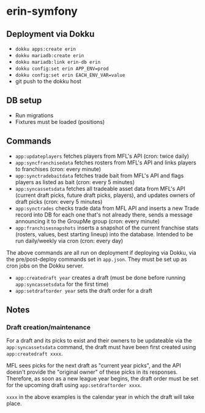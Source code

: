 # erin-symfony

## Deployment via Dokku

- `dokku apps:create erin`
- `dokku mariadb:create erin`
- `dokku mariadb:link erin-db erin`
- `dokku config:set erin APP_ENV=prod`
- `dokku config:set erin EACH_ENV_VAR=value`
- git push to the dokku host

## DB setup

- Run migrations
- Fixtures must be loaded (positions)

## Commands

- `app:updateplayers` fetches players from MFL's API (cron: twice daily)
- `app:syncfranchisedata` fetches rosters from MFL's API and links players to franchises (cron: every minute)
- `app:synctradebaitdata` fetches trade bait from MFL's API and flags players as listed as bait (cron: every 5 minutes)
- `app:syncassetsdata` fetches all tradeable asset data from MFL's API (current draft picks, future draft picks, players), and updates owners of draft picks (cron: every 5 minutes)
- `app:synctrades` checks trade data from MFL API and inserts a new Trade record into DB for each one that's not already there, sends a message announcing it to the GroupMe group (cron: every minute)
- `app:franchisesnapshots` inserts a snapshot of the current franchise stats (rosters, values, best starting lineup) into the database. Intended to be run daily/weekly via cron (cron: every day)

The above commands are all run on deployment if deploying via Dokku, via the pre/post-deploy commands set in `app.json`. They must be set up as cron jobs on the Dokku server.

- `app:createdraft year` creates a draft (must be done before running `app:syncassetsdata` for the first time)
- `app:setdraftorder year` sets the draft order for a draft

## Notes

### Draft creation/maintenance

For a draft and its picks to exist and their owners to be updateable via the `app:syncassetsdata` command, the draft must have been first created using `app:createdraft xxxx`.

MFL sees picks for the next draft as "current year picks", and the API doesn't provide the "original owner" of these picks in its responses. Therefore, as soon as a new league year begins, the draft order must be set for the upcoming draft using `app:setdraftorder xxxx`.

`xxxx` in the above examples is the calendar year in which the draft will take place.
